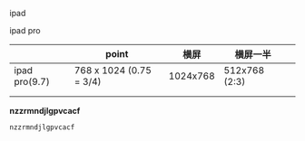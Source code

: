 ipad



ipad pro







|               | point                    | 横屏     | 横屏一半        |      |
| ------------- | ------------------------ | -------- | --------------- | ---- |
| ipad pro(9.7) | 768 x 1024  (0.75 = 3/4) | 1024x768 | 512x768   (2:3) |      |
|               |                          |          |                 |      |
|               |                          |          |                 |      |



**nzzrmndjlgpvcacf**



```
nzzrmndjlgpvcacf

```


